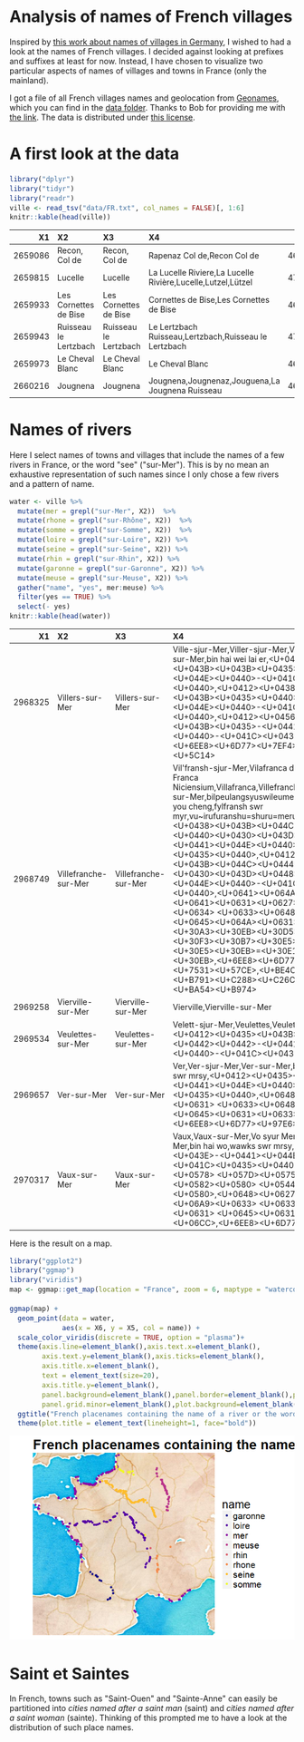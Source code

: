 Analysis of names of French villages
====================================

Inspired by [this work about names of villages in Germany](https://github.com/hrbrmstr/zellingenach), I wished to had a look at the names of French villages. I decided against looking at prefixes and suffixes at least for now. Instead, I have chosen to visualize two particular aspects of names of villages and towns in France (only the mainland).

I got a file of all French villages names and geolocation from [Geonames](http://download.geonames.org/), which you can find in the [data folder](data/). Thanks to Bob for providing me with [the link](https://gist.github.com/hrbrmstr/0fd37cf3825fc8e3eddf042a4443d1dc). The data is distributed under [this license](http://creativecommons.org/licenses/by/3.0/).

A first look at the data
========================

``` r
library("dplyr")
library("tidyr")
library("readr")
ville <- read_tsv("data/FR.txt", col_names = FALSE)[, 1:6]
knitr::kable(head(ville))
```

|       X1| X2                    | X3                    | X4                                                          |        X5|       X6|
|--------:|:----------------------|:----------------------|:------------------------------------------------------------|---------:|--------:|
|  2659086| Recon, Col de         | Recon, Col de         | Rapenaz Col de,Recon Col de                                 |  46.30352|  6.82838|
|  2659815| Lucelle               | Lucelle               | La Lucelle Riviere,La Lucelle Rivière,Lucelle,Lutzel,Lützel |  47.41667|  7.50000|
|  2659933| Les Cornettes de Bise | Les Cornettes de Bise | Cornettes de Bise,Les Cornettes de Bise                     |  46.33333|  6.78333|
|  2659943| Ruisseau le Lertzbach | Ruisseau le Lertzbach | Le Lertzbach Ruisseau,Lertzbach,Ruisseau le Lertzbach       |  47.58333|  7.58333|
|  2659973| Le Cheval Blanc       | Le Cheval Blanc       | Le Cheval Blanc                                             |  46.05132|  6.87178|
|  2660216| Jougnena              | Jougnena              | Jougnena,Jougnenaz,Jouguena,La Jougnena Ruisseau            |  46.71667|  6.40000|

Names of rivers
===============

Here I select names of towns and villages that include the names of a few rivers in France, or the word "see" ("sur-Mer"). This is by no mean an exhaustive representation of such names since I only chose a few rivers and a pattern of name.

``` r
water <- ville %>%
  mutate(mer = grepl("sur-Mer", X2))  %>%
  mutate(rhone = grepl("sur-Rhône", X2))  %>%
  mutate(somme = grepl("sur-Somme", X2))  %>%
  mutate(loire = grepl("sur-Loire", X2)) %>%
  mutate(seine = grepl("sur-Seine", X2)) %>%
  mutate(rhin = grepl("sur-Rhin", X2)) %>%
  mutate(garonne = grepl("sur-Garonne", X2)) %>%
  mutate(meuse = grepl("sur-Meuse", X2)) %>%
  gather("name", "yes", mer:meuse) %>%
  filter(yes == TRUE) %>%
  select(- yes)
knitr::kable(head(water))
```

|       X1| X2                   | X3                   | X4                                                                                                                                                                                                                                                                                                                                                                                                                                                                                                                                                                                                                                                                                                                                                                                                          |        X5|        X6| name |
|--------:|:---------------------|:---------------------|:------------------------------------------------------------------------------------------------------------------------------------------------------------------------------------------------------------------------------------------------------------------------------------------------------------------------------------------------------------------------------------------------------------------------------------------------------------------------------------------------------------------------------------------------------------------------------------------------------------------------------------------------------------------------------------------------------------------------------------------------------------------------------------------------------------|---------:|---------:|:-----|
|  2968325| Villers-sur-Mer      | Villers-sur-Mer      | Ville-sjur-Mer,Viller-sjur-Mer,Villers,Villers-sur-Mer,bin hai wei lai er,<U+0412><U+0438><U+043B><U+043B><U+0435>-<U+0441><U+044E><U+0440>-<U+041C><U+0435><U+0440>,<U+0412><U+0438><U+043B><U+043B><U+0435><U+0440>-<U+0441><U+044E><U+0440>-<U+041C><U+0435><U+0440>,<U+0412><U+0456><U+043B><U+043B><U+0435>-<U+0441><U+044E><U+0440>-<U+041C><U+0435><U+0440>,<U+6EE8><U+6D77><U+7EF4><U+83B1><U+5C14>                                                                                                                                                                                                                                                                                                                                                                                                 |  49.32264|   0.00027| mer  |
|  2968749| Villefranche-sur-Mer | Villefranche-sur-Mer | Vil'fransh-sjur-Mer,Vilafranca de Mar,Villa Franca Niciensium,Villafranca,Villefranche,Villefranche-sur-Mer,bilpeulangsyuswileumeleu,bin hai zi you cheng,fylfransh swr myr,vu~irufuranshu=shuru=meru,<U+0412><U+0438><U+043B><U+044C><U+0444><U+0440><U+0430><U+043D><U+0448>-<U+0441><U+044E><U+0440>-<U+041C><U+0435><U+0440>,<U+0412><U+0456><U+043B><U+044C><U+0444><U+0440><U+0430><U+043D><U+0448>-<U+0441><U+044E><U+0440>-<U+041C><U+0435><U+0440>,<U+0641><U+064A><U+0644><U+0641><U+0631><U+0627><U+0646><U+0634> <U+0633><U+0648><U+0631> <U+0645><U+064A><U+0631>,<U+30F4><U+30A3><U+30EB><U+30D5><U+30E9><U+30F3><U+30B7><U+30E5>=<U+30B7><U+30E5><U+30EB>=<U+30E1><U+30FC><U+30EB>,<U+6EE8><U+6D77><U+81EA><U+7531><U+57CE>,<U+BE4C><U+D504><U+B791><U+C288><U+C26C><U+B974><U+BA54><U+B974> |  43.70470|   7.30776| mer  |
|  2969258| Vierville-sur-Mer    | Vierville-sur-Mer    | Vierville,Vierville-sur-Mer                                                                                                                                                                                                                                                                                                                                                                                                                                                                                                                                                                                                                                                                                                                                                                                 |  49.37237|  -0.90709| mer  |
|  2969534| Veulettes-sur-Mer    | Veulettes-sur-Mer    | Velett-sjur-Mer,Veulettes,Veulettes-sur-Mer,<U+0412><U+0435><U+043B><U+0435><U+0442><U+0442>-<U+0441><U+044E><U+0440>-<U+041C><U+0435><U+0440>                                                                                                                                                                                                                                                                                                                                                                                                                                                                                                                                                                                                                                                              |  49.85162|   0.59719| mer  |
|  2969657| Ver-sur-Mer          | Ver-sur-Mer          | Ver,Ver-sjur-Mer,Ver-sur-Mer,bin hai wei,wyr swr mrsy,<U+0412><U+0435><U+0440>-<U+0441><U+044E><U+0440>-<U+041C><U+0435><U+0440>,<U+0648><U+0626><U+0631> <U+0633><U+0648><U+0631> <U+0645><U+0631><U+0633><U+06CC>,<U+6EE8><U+6D77><U+97E6>                                                                                                                                                                                                                                                                                                                                                                                                                                                                                                                                                                |  49.32987|  -0.53118| mer  |
|  2970317| Vaux-sur-Mer         | Vaux-sur-Mer         | Vaux,Vaux-sur-Mer,Vo syur Mer,Vo-sjur-Mer,bin hai wo,wawks swr mrsy,<U+0412><U+043E>-<U+0441><U+044E><U+0440>-<U+041C><U+0435><U+0440>,<U+054E><U+0578> <U+057D><U+0575><U+0578><U+0582><U+0580> <U+0544><U+0565><U+0580>,<U+0648><U+0627><U+0648><U+06A9><U+0633> <U+0633><U+0648><U+0631> <U+0645><U+0631><U+0633><U+06CC>,<U+6EE8><U+6D77><U+6C83>                                                                                                                                                                                                                                                                                                                                                                                                                                                       |  45.64606|  -1.05841| mer  |

Here is the result on a map.

``` r
library("ggplot2")
library("ggmap")
library("viridis")
map <- ggmap::get_map(location = "France", zoom = 6, maptype = "watercolor")

ggmap(map) +
  geom_point(data = water,
             aes(x = X6, y = X5, col = name)) +
  scale_color_viridis(discrete = TRUE, option = "plasma")+
  theme(axis.line=element_blank(),axis.text.x=element_blank(),
        axis.text.y=element_blank(),axis.ticks=element_blank(),
        axis.title.x=element_blank(),
        text = element_text(size=20),
        axis.title.y=element_blank(),
        panel.background=element_blank(),panel.border=element_blank(),panel.grid.major=element_blank(),
        panel.grid.minor=element_blank(),plot.background=element_blank())+
  ggtitle("French placenames containing the name of a river or the word see") +
  theme(plot.title = element_text(lineheight=1, face="bold"))
```

![](README_files/figure-markdown_github/unnamed-chunk-3-1.png)<!-- -->

Saint et Saintes
================

In French, towns such as "Saint-Ouen" and "Sainte-Anne" can easily be partitioned into *cities named after a saint man* (saint) and *cities named after a saint woman* (sainte). Thinking of this prompted me to have a look at the distribution of such place names.
